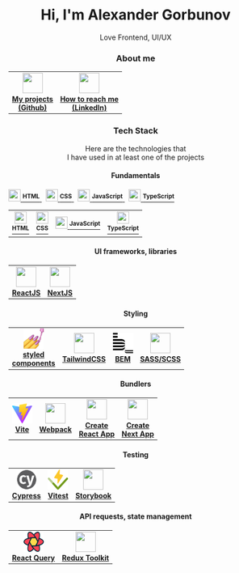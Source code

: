 <h1 align="center">Hi, I'm Alexander Gorbunov</h1>
<p align="center">Love Frontend, UI/UX</p>

<h3 align="center">About me</h2>

<table align="center">
 
 <tr>
  
  <td align="center">
   <a href="https://github.com/arlagonix/arlagonix.github.io"><div>
    <img src="https://cdn.jsdelivr.net/gh/devicons/devicon/icons/github/github-original.svg" width="40" height="40"/>
    <div><strong>My projects<br>(Github)</strong></div>
   </div></a>
  </td>
  
  <td align="center">
   <a href="https://www.linkedin.com/in/alex-gorbunov/"><div>
     <img src="https://cdn.jsdelivr.net/gh/devicons/devicon/icons/linkedin/linkedin-original.svg" width="40" height="40"/>
     <div><strong>How to reach me<br>(LinkedIn)</strong></div>
   </div></a>
  </td>
 
 </tr>
</table>

<h3 align="center">Tech Stack</h2>

<p align="center">Here are the technologies that <br>I have used in at least one of the projects</p>

<!-- <details align="center">
 <summary><span align="center">Show</span></summary> -->
 
<h4 align="center">Fundamentals</h4>

<a href="https://www.w3schools.com/html/default.asp">
 <img src="https://cdn.jsdelivr.net/gh/devicons/devicon/icons/html5/html5-original.svg" width="24" height="24"/>
 <strong><sup>HTML</sup></strong>
</a> 
&nbsp;
<a href="https://www.w3schools.com/css/css_intro.asp">
 <img src="https://cdn.jsdelivr.net/gh/devicons/devicon/icons/css3/css3-original.svg" width="24" height="24"/>
 <strong><sup>CSS</sup></strong>
</a>
&nbsp;
<a href="https://developer.mozilla.org/en-US/docs/Learn/JavaScript/First_steps/What_is_JavaScript">
 <img src="https://cdn.jsdelivr.net/gh/devicons/devicon/icons/javascript/javascript-original.svg" width="24" height="24"/>
 <strong><sup>JavaScript</sup></strong>
</a>
&nbsp;
<a href="https://www.typescriptlang.org/">
 <img src="https://cdn.jsdelivr.net/gh/devicons/devicon/icons/typescript/typescript-original.svg" width="24" height="24"/>
 <strong><sup>TypeScript</sup></strong>
</a>

<table align="center">
 
 <tr>
  
  <td align="center">
   <a href="https://www.w3schools.com/html/default.asp">
    <img src="https://cdn.jsdelivr.net/gh/devicons/devicon/icons/html5/html5-original.svg" width="24" height="24"/>
    <div><strong><sup>HTML</sup></strong></div>
   </a>
  </td>
  
  <td align="center">
   <a href="https://www.w3schools.com/css/css_intro.asp">
    <img src="https://cdn.jsdelivr.net/gh/devicons/devicon/icons/css3/css3-original.svg" width="24" height="24"/>
    <div><strong><sup>CSS</sup></strong></div>
   </a>
  </td>
  
  <td align="center">
   <a href="https://developer.mozilla.org/en-US/docs/Learn/JavaScript/First_steps/What_is_JavaScript">
    <img src="https://cdn.jsdelivr.net/gh/devicons/devicon/icons/javascript/javascript-original.svg" width="24" height="24"/>
    <strong><sup>JavaScript</sup></strong>
   </a>
  </td>
  
  <td align="center">
   <a href="https://www.typescriptlang.org/">
    <img src="https://cdn.jsdelivr.net/gh/devicons/devicon/icons/typescript/typescript-original.svg" width="24" height="24"/>
    <div><strong><sup>TypeScript</sup></strong></div>
   </a>
  </td>
  
 </tr>
</table>

<h4 align="center">UI frameworks, libraries</h4>

<table align="center">
 
 <tr>
  
  <td align="center">
   <a href="https://reactjs.org/">
    <img src="https://cdn.jsdelivr.net/gh/devicons/devicon/icons/react/react-original.svg" width="40" height="40"/>
    <div><strong>ReactJS</strong></div>
   </a>
  </td>
  
  <td align="center">
   <a href="https://nextjs.org/learn/foundations/about-nextjs/what-is-nextjs">
    <img src="https://cdn.jsdelivr.net/gh/devicons/devicon/icons/nextjs/nextjs-original.svg" width="40" height="40"/>
    <div><strong>NextJS</strong></div>
   </a>
  </td>

 </tr>
</table>

<h4 align="center">Styling</h4>

<table align="center">
 <tr>
  
  <td align="center">
   <a href="https://styled-components.com/">
    <img src="./assets/styled-components.jpg" width="40" height="40"/>
    <div><strong>styled<br>components</strong></div>
   </a>
  </td>
  
  <td align="center">
   <a href="https://tailwindcss.com/">
    <img src="https://cdn.jsdelivr.net/gh/devicons/devicon/icons/tailwindcss/tailwindcss-plain.svg" width="40" height="40"/>
    <div><strong>TailwindCSS</strong></div>
   </a>
  </td>
  
  <td align="center">
   <a href="https://en.bem.info/">
    <img src="./assets/bem.svg" width="40" height="40"/>
    <div><strong>BEM</strong></div>
   </a>
  </td>
  
  <td align="center">
   <a href="https://sass-lang.com/">
    <img src="https://cdn.jsdelivr.net/gh/devicons/devicon/icons/sass/sass-original.svg" width="40" height="40"/>
    <div><strong>SASS/SCSS</strong></div>
   </a>
  </td>

 </tr>
</table>
 
<h4 align="center">Bundlers</h4>
 
<table align="center">
 <tr>
  
  <td align="center">
   <a href="https://vitejs.dev/">
    <img src="./assets/vitejs.svg" width="40" height="40"/>
    <div><strong>Vite</strong></div>
   </a>
  </td>
  
  <td align="center">
   <a href="https://webpack.js.org/">
    <img src="https://cdn.jsdelivr.net/gh/devicons/devicon/icons/webpack/webpack-original.svg" width="40" height="40"/>
    <div><strong>Webpack</strong></div>
   </a>
  </td>
  
  <td align="center">
   <a href="https://create-react-app.dev/">
    <img src="https://cdn.jsdelivr.net/gh/devicons/devicon/icons/react/react-original.svg" width="40" height="40"/>
    <div><strong>Create<br>React App</strong></div>
   </a>
  </td>
  
  <td align="center">
   <a href="https://nextjs.org/docs/api-reference/create-next-app">
    <img src="https://cdn.jsdelivr.net/gh/devicons/devicon/icons/nextjs/nextjs-original.svg" width="40" height="40"/>
    <div><strong>Create<br>Next App</strong></div>
   </a>
  </td>
  
 </tr>
</table>

<h4 align="center">Testing</h4>

<table align="center">
 <tr>
  
  <td align="center">
   <a href="https://www.cypress.io/">
    <img src="./assets/cypress.svg" width="40" height="40"/>
    <div><strong>Cypress</strong></div>
   </a>
  </td>
  
  <td align="center">
   <a href="https://vitest.dev/">
    <img src="./assets/vitest.svg" width="40" height="40"/>
    <div><strong>Vitest</strong></div>
   </a>
  </td>
  
  <td align="center">
   <a href="https://storybook.js.org/">
    <img src="https://cdn.jsdelivr.net/gh/devicons/devicon/icons/storybook/storybook-original.svg" width="40" height="40"/>
    <div><strong>Storybook</strong></div>
   </a>
  </td>
  
 </tr>
</table>

<h4 align="center">API requests, state management</h4>

<table align="center">
 <tr>
  
  <td align="center">
   <a href="https://react-query-v3.tanstack.com/">
    <img src="./assets/react-query.svg" width="40" height="40"/>
    <div><strong>React Query</strong></div>
   </a>
  </td>
  
  <td align="center">
   <a href="https://redux-toolkit.js.org/">
    <img src="https://cdn.jsdelivr.net/gh/devicons/devicon/icons/redux/redux-original.svg" width="40" height="40"/>
    <div><strong>Redux Toolkit</strong></div>
   </a>
  </td>
  
 </tr>
</table>
 
 </details>
